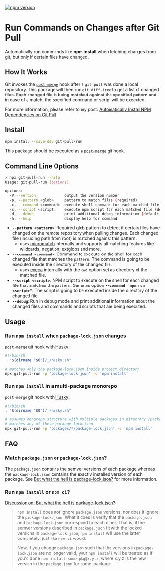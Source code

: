 [![npm version](https://badge.fury.io/js/git-pull-run.svg)](https://badge.fury.io/js/git-pull-run)
# Run Commands on Changes after Git Pull
Automatically run commands like **npm install** when fetching changes from git, but only if certain files have changed.

## How It Works
Git invokes the [`post-merge`](https://git-scm.com/docs/githooks#_post_merge) hook after a `git pull` was done a local repository. This package will then run `git diff-tree` to get a list of changed files. Each changed file is being matched against the specified pattern and in case of a match, the specified command or script will be executed.

For more information, please refer to my post: [Automatically Install NPM Dependencies on Git Pull](https://dev.to/zirkelc/automatically-install-npm-dependencies-on-git-pull-bg0)

## Install
```sh
npm install --save-dev git-pull-run
```
This package should be executed as a [`post-merge`](https://git-scm.com/docs/githooks#_post_merge) git hook.
## Command Line Options
```sh
> npx git-pull-run --help
Usage: git-pull-run [options]

Options:
  -V --version             output the version number
  -p, --pattern <glob>     pattern to match files (required)
  -c, --command <command>  execute shell command for each matched file (default: "")
  -s, --script <script>    execute npm script for each matched file (default: "")
  -d, --debug              print additional debug information (default: false)
  -h, --help               display help for command
```
- **`--pattern <pattern>`**: Required glob pattern to detect if certain files have changed on the remote repository when pulling changes. Each changed file (including path from root) is matched against this pattern.
  - uses [micromatch](https://www.npmjs.com/package/micromatch) internally and  supports all matching features like wildcards, negation, extglobs and more.
- **`--command <command>`**: Command to execute on the shell for each changed file that matches the `pattern`. The command is going to be executed inside the directory of the changed file.
  - uses [execa](https://github.com/sindresorhus/execa) internally with the `cwd` option set as directory of the matched file.
- **`--script <script>`**: NPM script to execute on the shell for each changed file that matches the `pattern`. Same as option **`--command "npm run <script>"`**. The script is going to be executed inside the directory of the changed file.
- **`--debug`**: Run in debug mode and print additional information about the changed files and commands and scripts that are being executed.

## Usage

### Run `npm install` when `package-lock.json` changes
`post-merge` git hook with [Husky](https://github.com/typicode/husky):
```sh
#!/bin/sh
. "$(dirname "$0")/_/husky.sh"

# matches only the package-lock.json inside project directory
npx git-pull-run -p 'package-lock.json' -c 'npm install'
```

### Run `npm install` in a multi-package monorepo
`post-merge` git hook with [Husky](https://github.com/typicode/husky):
```sh
#!/bin/sh
. "$(dirname "$0")/_/husky.sh"

# assumes monorepo structure with multiple packages in directory /packages
# matches any of these package-lock.json
npx git-pull-run -p 'packages/*/package-lock.json' -c 'npm install'
```


## FAQ
### Match `package.json` or `package-lock.json`?
The `package.json` contains the semver versions of each package whereas the `package-lock.json` contains the exactly installed version of each package. See [But what the hell is package-lock.json?](https://dev.to/saurabhdaware/but-what-the-hell-is-package-lock-json-b04) for more information.

### Run `npm install` or `npm ci`?
[Discussion on: But what the hell is package-lock.json?](https://dev.to/zkat/comment/epbj):
> `npm install` does not ignore `package.json` versions, nor does it ignore the `package-lock.json`. What it does is verify that the `package.json` and `package-lock.json` correspond to each other. That is, if the semver versions described in `package.json` fit with the locked versions in `package-lock.json`, `npm install` will use the latter completely, just like `npm ci` would.
>
> Now, if you change `package.json` such that the versions in `package-lock.json` are no longer valid, your `npm install` will be treated as if you'd done `npm install some-pkg@x.y.z`, where x.y.z is the new version in the `package.json` for some-package.

